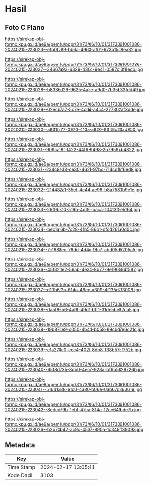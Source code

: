 # Hasil

## Foto C Plano

https://sirekap-obj-formc.kpu.go.id/ae9a/pemilu/pdpr/31/73/06/10/01/3173061001086-20240215-223023--efb0f289-bb6a-4963-af01-673b15d8ea32.jpg

https://sirekap-obj-formc.kpu.go.id/ae9a/pemilu/pdpr/31/73/06/10/01/3173061001086-20240215-223027--34667a93-6329-430c-9e41-0587c13f8ecb.jpg

https://sirekap-obj-formc.kpu.go.id/ae9a/pemilu/pdpr/31/73/06/10/01/3173061001086-20240215-223028--b8336d29-9625-4a5e-a9d0-7b35b33fdd49.jpg

https://sirekap-obj-formc.kpu.go.id/ae9a/pemilu/pdpr/31/73/06/10/01/3173061001086-20240215-223029--02ecb7a7-5c7e-4cdd-a4c4-277302af3dde.jpg

https://sirekap-obj-formc.kpu.go.id/ae9a/pemilu/pdpr/31/73/06/10/01/3173061001086-20240215-223030--a861fa77-0976-413a-a920-8648c26ad950.jpg

https://sirekap-obj-formc.kpu.go.id/ae9a/pemilu/pdpr/31/73/06/10/01/3173061001086-20240215-223031--909ca18f-f422-44f6-9498-2b79594b4822.jpg

https://sirekap-obj-formc.kpu.go.id/ae9a/pemilu/pdpr/31/73/06/10/01/3173061001086-20240215-223031--234c9e38-ce30-4621-97bc-714cdfbf6ed8.jpg

https://sirekap-obj-formc.kpu.go.id/ae9a/pemilu/pdpr/31/73/06/10/01/3173061001086-20240215-223032--214482a1-35ef-4c44-ae96-b8a7580b9e1e.jpg

https://sirekap-obj-formc.kpu.go.id/ae9a/pemilu/pdpr/31/73/06/10/01/3173061001086-20240215-223033--26f9b810-519b-4d36-baca-10413f9e5f64.jpg

https://sirekap-obj-formc.kpu.go.id/ae9a/pemilu/pdpr/31/73/06/10/01/3173061001086-20240215-223034--bec1a16b-7c28-41b5-86b1-dfcd261a0d0c.jpg

https://sirekap-obj-formc.kpu.go.id/ae9a/pemilu/pdpr/31/73/06/10/01/3173061001086-20240215-223034--7c1688ec-76dd-4d4c-9fc7-abd05d5205a5.jpg

https://sirekap-obj-formc.kpu.go.id/ae9a/pemilu/pdpr/31/73/06/10/01/3173061001086-20240215-223036--45f32de2-56ab-4e34-8b77-9e190594f587.jpg

https://sirekap-obj-formc.kpu.go.id/ae9a/pemilu/pdpr/31/73/06/10/01/3173061001086-20240215-223037--d10b6f3a-614a-46ec-a309-4f135d7f3008.jpg

https://sirekap-obj-formc.kpu.go.id/ae9a/pemilu/pdpr/31/73/06/10/01/3173061001086-20240215-223038--da5f86b6-4a9f-49d1-b1f1-31de5be92ca5.jpg

https://sirekap-obj-formc.kpu.go.id/ae9a/pemilu/pdpr/31/73/06/10/01/3173061001086-20240215-223038--19b87de9-c050-4b4d-b058-89cbd7e6c21c.jpg

https://sirekap-obj-formc.kpu.go.id/ae9a/pemilu/pdpr/31/73/06/10/01/3173061001086-20240215-223039--c1a278c0-ccc4-402f-8db8-f38b57ef752b.jpg

https://sirekap-obj-formc.kpu.go.id/ae9a/pemilu/pdpr/31/73/06/10/01/3173061001086-20240215-223040--65f8d235-3db0-4ec7-928a-bf6b5829726b.jpg

https://sirekap-obj-formc.kpu.go.id/ae9a/pemilu/pdpr/31/73/06/10/01/3173061001086-20240215-223041--51641388-e1c0-4a80-b06e-0ab67d36361e.jpg

https://sirekap-obj-formc.kpu.go.id/ae9a/pemilu/pdpr/31/73/06/10/01/3173061001086-20240215-223042--8edcd79b-1ebf-47ca-814a-12ce641bde7b.jpg

https://sirekap-obj-formc.kpu.go.id/ae9a/pemilu/pdpr/31/73/06/10/01/3173061001086-20240215-223026--b2b70b42-ac9c-4537-890a-1c349ff39093.jpg


## Metadata

| Key        | Value               |
| ---------- | ------------------- |
| Time Stamp | 2024-02-17 13:05:41 |
| Kode Dapil | 3103                |



